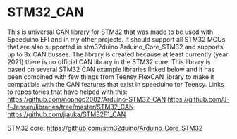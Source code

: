 # STM32_CAN

This is universal CAN library for STM32 that was made to be used with Speeduino EFI and in my other projects.
It should support all STM32 MCUs that are also supported in stm32duino Arduino_Core_STM32 and supports up to 3x CAN busses.
The library is created because at least currently (year 2021) there is no official CAN library in the STM32 core.
This library is based on several STM32 CAN example libraries linked below and it has been combined with few
things from Teensy FlexCAN library to make it compatible with the CAN features that exist in speeduino for Teensy.
Links to repositories that have helped with this:
https://github.com/nopnop2002/Arduino-STM32-CAN
https://github.com/J-f-Jensen/libraries/tree/master/STM32_CAN
https://github.com/jiauka/STM32F1_CAN

STM32 core: https://github.com/stm32duino/Arduino_Core_STM32